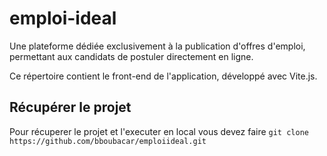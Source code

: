 # emploi-ideal

Une plateforme dédiée exclusivement à la publication d'offres d'emploi, permettant aux candidats de postuler directement en ligne.

Ce répertoire contient le front-end de l'application, développé avec Vite.js.

## Récupérer le projet

Pour récuperer le projet et l'executer en local vous devez faire
`git clone https://github.com/bboubacar/emploiideal.git`
